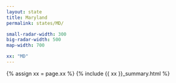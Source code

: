 ```yaml
---
layout: state
title: Maryland
permalink: states/MD/

small-radar-width: 300
big-radar-width: 500
map-width: 700

xx: "MD"
---
```


{% assign xx = page.xx %}
{% include {{ xx }}_summary.html %}